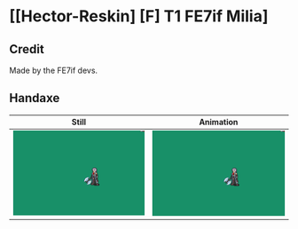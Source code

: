 # [\[Hector-Reskin\] \[F\] T1 FE7if Milia]

## Credit

Made by the FE7if devs.

## Handaxe

| Still | Animation |
| :---: | :-------: |
| ![Handaxe still](./Handaxe_000.png) | ![Handaxe animation](./Handaxe.gif) |
